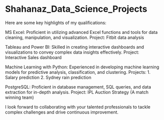 # Shahanaz_Data_Science_Projects
Here are some key highlights of my qualifications:

MS Excel: Proficient in utilizing advanced Excel functions and tools for data cleaning, manipulation, and visualization.
Project: Fitbit data analysis 

Tableau and Power BI: Skilled in creating interactive dashboards and visualizations to convey complex data insights effectively.
Project: Interactive Sales dashboard 

Machine Learning with Python: Experienced in developing machine learning models for predictive analysis, classification, and clustering.
Projects: 1. Salary prediction 
                 2. Sydney rain prediction 

PostgreSQL: Proficient in database management, SQL queries, and data extraction for in-depth analysis.
Project: IPL Auction Strategy (A match winning team) 

I look forward to collaborating with your talented professionals to tackle complex challenges and drive continuous improvement.
